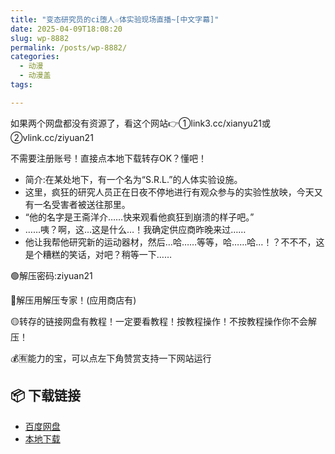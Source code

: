 ```yaml
---
title: "变态研究员的ci堕人☆体实验现场直播~[中文字幕]"
date: 2025-04-09T18:08:20
slug: wp-8882
permalink: /posts/wp-8882/
categories:
  - 动漫
  - 动漫盖
tags:

---
```


如果两个网盘都没有资源了，看这个网站👉①link3.cc/xianyu21或②vlink.cc/ziyuan21

不需要注册账号！直接点本地下载转存OK？懂吧！

*   简介:在某处地下，有一个名为“S.R.L.”的人体实验设施。
*   这里，疯狂的研究人员正在日夜不停地进行有观众参与的实验性放映，今天又有一名受害者被送往那里。
*   “他的名字是王斋洋介……快来观看他疯狂到崩溃的样子吧。”
*   ……咦？啊，这…这是什么…！我确定供应商昨晚来过……
*   他让我帮他研究新的运动器材，然后…哈……等等，哈……哈…！？不不不，这是个糟糕的笑话，对吧？稍等一下……

🟢解压密码:ziyuan21

🔵解压用解压专家！(应用商店有)

🟡转存的链接网盘有教程！一定要看教程！按教程操作！不按教程操作你不会解压！

💰🈶能力的宝，可以点左下角赞赏支持一下网站运行

## 📦 下载链接
- [百度网盘](https://blziyuan21.com/pay-download/8882?key=82e9a64735&down_id=0)
- [本地下载](https://blziyuan21.com/pay-download/8882?key=82e9a64735&down_id=1)

